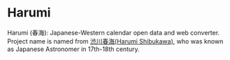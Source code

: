 # Harumi
Harumi (春海): Japanese-Western calendar open data and web converter.  
Project name is named from [渋川春海(Harumi Shibukawa)](https://ja.wikipedia.org/wiki/%E6%B8%8B%E5%B7%9D%E6%98%A5%E6%B5%B7), who was known as Japanese Astronomer in 17th-18th century.
